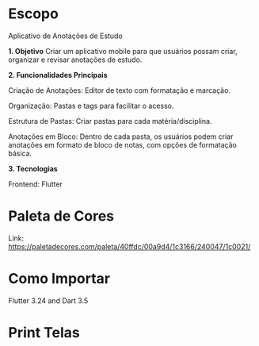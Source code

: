 # Escopo

Aplicativo de Anotações de Estudo

**1. Objetivo**
Criar um aplicativo mobile para que usuários possam criar, organizar e revisar anotações de estudo.

**2. Funcionalidades Principais**

Criação de Anotações: Editor de texto com formatação e marcação.

Organização: Pastas e tags para facilitar o acesso.

Estrutura de Pastas: Criar pastas para cada matéria/disciplina.

Anotações em Bloco: Dentro de cada pasta, os usuários podem criar anotações em formato de bloco de notas, com opções de formatação básica.

**3. Tecnologias**

Frontend: Flutter

# Paleta de Cores

Link: https://paletadecores.com/paleta/40ffdc/00a9d4/1c3166/240047/1c0021/

# Como Importar

Flutter 3.24 and Dart 3.5

# Print Telas


